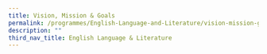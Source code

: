 ```yaml
---
title: Vision, Mission & Goals
permalink: /programmes/English-Language-and-Literature/vision-mission-goals/
description: ""
third_nav_title: English Language & Literature
---
```

